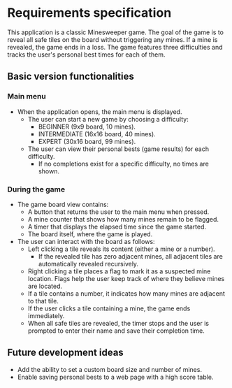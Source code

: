 # Requirements specification

This application is a classic Minesweeper game. The goal of the game is to reveal all safe tiles on the board without triggering any mines. If a mine is revealed, the game ends in a loss. The game features three difficulties and tracks the user's personal best times for each of them.

## Basic version functionalities

### Main menu

- When the application opens, the main menu is displayed.
    - The user can start a new game by choosing a difficulty:
        - BEGINNER (9x9 board, 10 mines).
        - INTERMEDIATE (16x16 board, 40 mines).
        - EXPERT (30x16 board, 99 mines).
    - The user can view their personal bests (game results) for each difficulty.
        - If no completions exist for a specific difficulty, no times are shown.

### During the game

- The game board view contains:
    - A button that returns the user to the main menu when pressed.
    - A mine counter that shows how many mines remain to be flagged.
    - A timer that displays the elapsed time since the game started.
    - The board itself, where the game is played.
- The user can interact with the board as follows:
    - Left clicking a tile reveals its content (either a mine or a number).
        - If the revealed tile has zero adjacent mines, all adjacent tiles are automatically revealed recursively.
    - Right clicking a tile places a flag to mark it as a suspected mine location. Flags help the user keep track of where they believe mines are located.
    - If a tile contains a number, it indicates how many mines are adjacent to that tile.
    - If the user clicks a tile containing a mine, the game ends immediately.
    - When all safe tiles are revealed, the timer stops and the user is prompted to enter their name and save their completion time.

## Future development ideas

- Add the ability to set a custom board size and number of mines.
- Enable saving personal bests to a web page with a high score table.